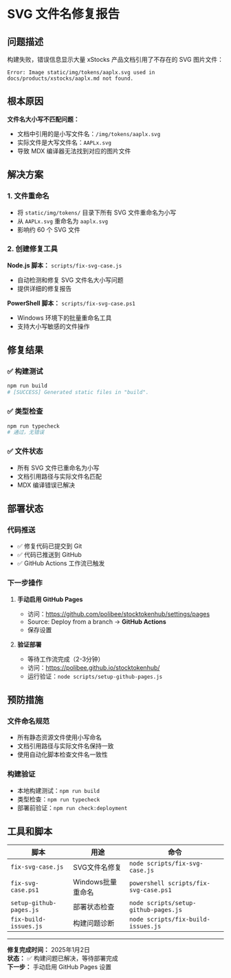 # SVG 文件名修复报告

## 问题描述

构建失败，错误信息显示大量 xStocks 产品文档引用了不存在的 SVG 图片文件：

```
Error: Image static/img/tokens/aaplx.svg used in docs/products/xstocks/aaplx.md not found.
```

## 根本原因

**文件名大小写不匹配问题：**
- 文档中引用的是小写文件名：`/img/tokens/aaplx.svg`
- 实际文件是大写文件名：`AAPLx.svg`
- 导致 MDX 编译器无法找到对应的图片文件

## 解决方案

### 1. 文件重命名
- 将 `static/img/tokens/` 目录下所有 SVG 文件重命名为小写
- 从 `AAPLx.svg` 重命名为 `aaplx.svg`
- 影响约 60 个 SVG 文件

### 2. 创建修复工具

**Node.js 脚本：** `scripts/fix-svg-case.js`
- 自动检测和修复 SVG 文件名大小写问题
- 提供详细的修复报告

**PowerShell 脚本：** `scripts/fix-svg-case.ps1`
- Windows 环境下的批量重命名工具
- 支持大小写敏感的文件操作

## 修复结果

### ✅ 构建测试
```bash
npm run build
# [SUCCESS] Generated static files in "build".
```

### ✅ 类型检查
```bash
npm run typecheck
# 通过，无错误
```

### ✅ 文件状态
- 所有 SVG 文件已重命名为小写
- 文档引用路径与实际文件名匹配
- MDX 编译错误已解决

## 部署状态

### 代码推送
- ✅ 修复代码已提交到 Git
- ✅ 代码已推送到 GitHub
- ✅ GitHub Actions 工作流已触发

### 下一步操作
1. **手动启用 GitHub Pages**
   - 访问：https://github.com/polibee/stocktokenhub/settings/pages
   - Source: Deploy from a branch → **GitHub Actions**
   - 保存设置

2. **验证部署**
   - 等待工作流完成（2-3分钟）
   - 访问：https://polibee.github.io/stocktokenhub/
   - 运行验证：`node scripts/setup-github-pages.js`

## 预防措施

### 文件命名规范
- 所有静态资源文件使用小写命名
- 文档引用路径与实际文件名保持一致
- 使用自动化脚本检查文件名一致性

### 构建验证
- 本地构建测试：`npm run build`
- 类型检查：`npm run typecheck`
- 部署前验证：`npm run check:deployment`

## 工具和脚本

| 脚本 | 用途 | 命令 |
|------|------|------|
| `fix-svg-case.js` | SVG文件名修复 | `node scripts/fix-svg-case.js` |
| `fix-svg-case.ps1` | Windows批量重命名 | `powershell scripts/fix-svg-case.ps1` |
| `setup-github-pages.js` | 部署状态检查 | `node scripts/setup-github-pages.js` |
| `fix-build-issues.js` | 构建问题诊断 | `node scripts/fix-build-issues.js` |

---

**修复完成时间：** 2025年1月2日  
**状态：** ✅ 构建问题已解决，等待部署完成  
**下一步：** 手动启用 GitHub Pages 设置